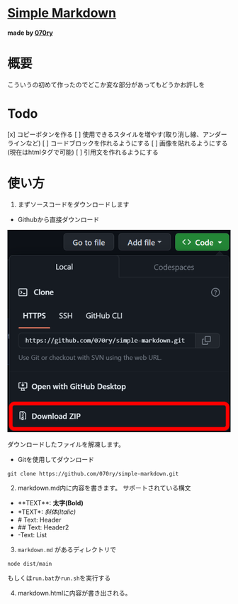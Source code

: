 # [Simple Markdown](https://github.com/070ry/simple-markdown)
**made by [070ry](https://github.com/070ry)**

# 概要
こういうの初めて作ったのでどこか変な部分があってもどうかお許しを

# Todo
[x] コピーボタンを作る
[ ] 使用できるスタイルを増やす(取り消し線、アンダーラインなど)
[ ] コードブロックを作れるようにする
[ ] 画像を貼れるようにする(現在はhtmlタグで可能)
[ ] 引用文を作れるようにする

# 使い方
1. まずソースコードをダウンロードします

- Githubから直接ダウンロード

![1.png](./images/1.png)

ダウンロードしたファイルを解凍します。


- Gitを使用してダウンロード
```
git clone https://github.com/070ry/simple-markdown.git
```

2. markdown.md内に内容を書きます。
サポートされている構文
- \*\*TEXT\*\*: **太字(Bold)**
- \*TEXT\*: *斜体(Italic)*
- \# Text: Header
- \#\# Text: Header2
- \-Text: List

3. `markdown.md` があるディレクトリで
```
node dist/main
```
もしくは`run.bat`か`run.sh`を実行する

4. markdown.htmlに内容が書き出される。
